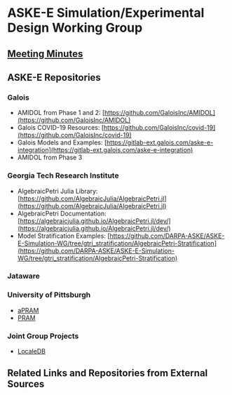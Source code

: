 # ASKE-E Simulation/Experimental Design Working Group

## [Meeting Minutes](https://github.com/DARPA-ASKE/ASKE-E-Simulation-WG/tree/main/Meeting_Minutes)

## ASKE-E Repositories

### Galois

* AMIDOL from Phase 1 and 2: [https://github.com/GaloisInc/AMIDOL](https://github.com/GaloisInc/AMIDOL)
* Galois COVID-19 Resources: [https://github.com/GaloisInc/covid-19](https://github.com/GaloisInc/covid-19)
* Galois Models and Examples: [https://gitlab-ext.galois.com/aske-e-integration](https://gitlab-ext.galois.com/aske-e-integration)
* AMIDOL from Phase 3 []()

### Georgia Tech Research Institute

* AlgebraicPetri Julia Library: [https://github.com/AlgebraicJulia/AlgebraicPetri.jl](https://github.com/AlgebraicJulia/AlgebraicPetri.jl)
* AlgebraicPetri Documentation: [https://algebraicjulia.github.io/AlgebraicPetri.jl/dev/](https://algebraicjulia.github.io/AlgebraicPetri.jl/dev/)
* Model Stratification Examples: [https://github.com/DARPA-ASKE/ASKE-E-Simulation-WG/tree/gtri_stratification/AlgebraicPetri-Stratification](https://github.com/DARPA-ASKE/ASKE-E-Simulation-WG/tree/gtri_stratification/AlgebraicPetri-Stratification)

### Jataware

### University of Pittsburgh

* [aPRAM](https://github.com/paulrcohen/aPRAM)
* [PRAM](https://github.com/momacs/PRAM)

### Joint Group Projects

* [LocaleDB](https://github.com/momacs/localedb)

## Related Links and Repositories from External Sources
